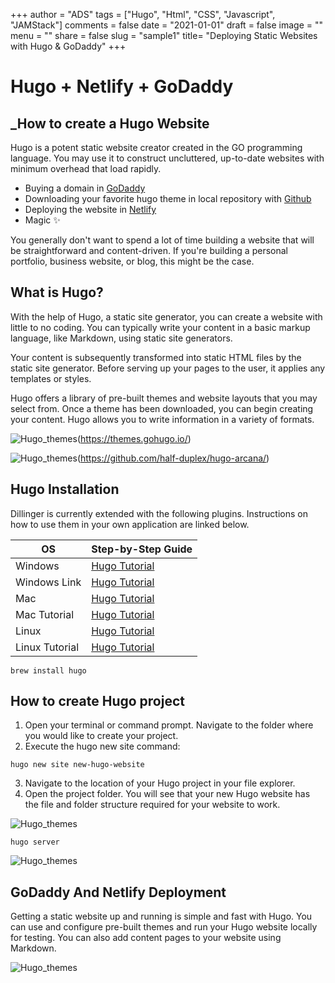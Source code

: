 +++
author = "ADS"
tags = ["Hugo", "Html", "CSS", "Javascript", "JAMStack"]
comments = false
date = "2021-01-01"
draft = false
image = ""
menu = ""
share = false
slug = "sample1"
title= "Deploying Static Websites with Hugo & GoDaddy"
+++

# Hugo + Netlify + GoDaddy
## _How to create a Hugo Website


Hugo is a potent static website creator created in the GO programming language. You may use it to construct uncluttered, up-to-date websites with minimum overhead that load rapidly.

- Buying a domain in [GoDaddy]
- Downloading your favorite hugo theme in local repository with [Github]
- Deploying the website in [Netlify]
- Magic ✨


You generally don't want to spend a lot of time building a website that will be straightforward and content-driven. If you're building a personal portfolio, business website, or blog, this might be the case.

## What is Hugo?

With the help of Hugo, a static site generator, you can create a website with little to no coding. You can typically write your content in a basic markup language, like Markdown, using static site generators.

Your content is subsequently transformed into static HTML files by the static site generator. Before serving up your pages to the user, it applies any templates or styles.

Hugo offers a library of pre-built themes and website layouts that you may select from. Once a theme has been downloaded, you can begin creating your content. Hugo allows you to write information in a variety of formats.


![Hugo_themes](/blog/images/hugo_themes.jpg)(https://themes.gohugo.io/)


![Hugo_themes](/blog/images/hugo_themes_github.jpg)(https://github.com/half-duplex/hugo-arcana/)

## Hugo Installation

Dillinger is currently extended with the following plugins.
Instructions on how to use them in your own application are linked below.

| OS             | Step-by-Step Guide   |
| -------------- | -------------------- |
| Windows        | [Hugo Tutorial][Win] |
| Windows Link   | [Hugo Tutorial][Win] |
| Mac            | [Hugo Tutorial][Win] |
| Mac Tutorial   | [Hugo Tutorial][Win] |
| Linux          | [Hugo Tutorial][Win] |
| Linux Tutorial | [Hugo Tutorial][Win] |

```Mac
brew install hugo
```


## How to create Hugo project


1. Open your terminal or command prompt. Navigate to the folder where you would like to create your project.
2. Execute the hugo new site command:
```
hugo new site new-hugo-website
```
3. Navigate to the location of your Hugo project in your file explorer.
4. Open the project folder. You will see that your new Hugo website has the file and folder structure required for your website to work.

![Hugo_themes](/blog/images/hugo_folder.jpg)

```
hugo server
```

![Hugo_themes](/blog/images/cd_hugo_server.jpg)

## GoDaddy And Netlify Deployment
Getting a static website up and running is simple and fast with Hugo. You can use and configure pre-built themes and run your Hugo website locally for testing. You can also add content pages to your website using Markdown.

![Hugo_themes](/blog/images/godaddy.png)

[//]: # (These are reference links used in the body of this note and get stripped out when the markdown processor does its job. There is no need to format nicely because it shouldn't be seen. Thanks SO - http://stackoverflow.com/questions/4823468/store-comments-in-markdown-syntax)

   [Netlify]: <https://gohugo.io/hosting-and-deployment/hosting-on-netlify/>
   [GoDaddy]: <https://www.godaddy.com/>
   [Github]: <http://daringfireball.net>
    [Win]: <https://www.youtube.com/watch?v=C04dlR1Ufj4>
   